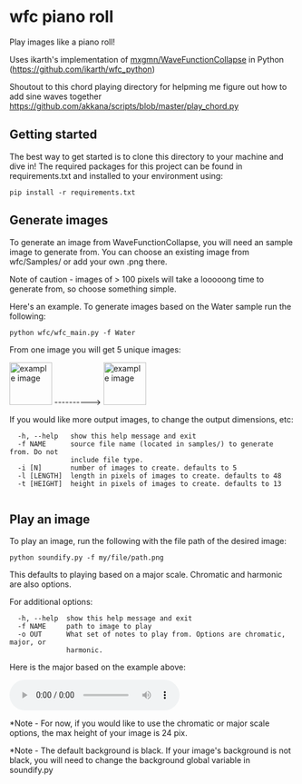 # wfc piano roll

Play images like a piano roll!

Uses ikarth's implementation of [mxgmn/WaveFunctionCollapse](https://github.com/mxgmn/WaveFunctionCollapse) in Python (https://github.com/ikarth/wfc_python)

Shoutout to this chord playing directory for helpming me figure out how to add sine waves together https://github.com/akkana/scripts/blob/master/play_chord.py

## Getting started 

The best way to get started is to clone this directory to your machine and dive in! 
The required packages for this project can be found in requirements.txt and installed to your environment using: 

```pip install -r requirements.txt```

## Generate images

To generate an image from WaveFunctionCollapse, you will need an sample image to generate from. 
You can choose an existing image from wfc/Samples/ or add your own .png there. 

Note of caution - images of > 100 pixels will take a looooong time to generate from, so choose something simple.

Here's an example.
To generate images based on the Water sample run the following: 

``` python wfc/wfc_main.py -f Water ```

From one image you will get 5 unique images: 

<img src="https://raw.githubusercontent.com/bbaltaxe/player_piano/master/wfc/samples/Water.png" alt="example image" height="75"/> ---------->
<img src="https://raw.githubusercontent.com/bbaltaxe/player_piano/master/example.png" alt="example image" height="75"/>

If you would like more output images, to change the output dimensions, etc:
```optional arguments:
  -h, --help   show this help message and exit
  -f NAME      source file name (located in samples/) to generate from. Do not
               include file type.
  -i [N]       number of images to create. defaults to 5
  -l [LENGTH]  length in pixels of images to create. defaults to 48
  -t [HEIGHT]  height in pixels of images to create. defaults to 13
  
  ```

## Play an image

To play an image, run the following with the file path of the desired image:

```python soundify.py -f my/file/path.png```

This defaults to playing based on a major scale. Chromatic and harmonic are also options. 

For additional options: 
```optional arguments:
  -h, --help  show this help message and exit
  -f NAME     path to image to play
  -o OUT      What set of notes to play from. Options are chromatic, major, or
              harmonic.
 ```
 
 Here is the major based on the example above: 
 
 <audio src="https://github.com/bbaltaxe/wfc-piano-roll/blob/master/exmaj.m4a?raw=true" controls preload></audio>

*Note - For now, if you would like to use the chromatic or major scale options, the max height of your image is 24 pix.

*Note - The default background is black. If your image's background is not black, you will need to change the background global variable in soundify.py
